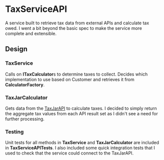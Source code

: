 # TaxServiceAPI
A service built to retrieve tax data from external APIs and calculate tax owed. I went a bit beyond the basic spec to make the service more complete and extensible.

## Design
### TaxService
Calls on **ITaxCalculator**s to determine taxes to collect. Decides which implementation to use based on Customer and retrieves it from **CalculatorFactory**.

### TaxJarCalculator
Gets data from the [TaxJarAPI](https://developers.taxjar.com/api/reference/) to calculate taxes. I decided to simply return the aggregate tax values from each API result set as I didn't see a need for further processing.

### Testing
Unit tests for all methods in **TaxService** and **TaxJarCalculator** are included in **TaxServiceAPITests**. I also included some quick integration tests that I used to check that the service could connect to the TaxJarAPI.

